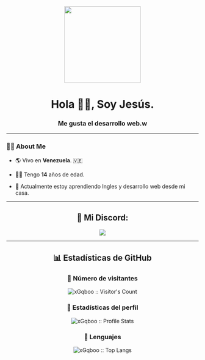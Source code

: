 <!--
Github stats code taken from Zinkil-YT | https://github.com/Zinkil-YT/Zinkil-YT

Discord idea taken from Zinkil-YT | https://github.com/Zinkil-YT/Zinkil-YT
-->

<div id=header align="center">
<img src="https://media.giphy.com/media/QQQoLTqkm7v3y/giphy.gif" width="200" />
<h1 align="center">Hola 👋🏻, Soy Jesús.</h1>
<h3 align="center">Me gusta el desarrollo web.w</h3>
</div>

---

### 👨‍💻 About Me

- 🌎 Vivo en **Venezuela**. 🇻🇪

- 👦🏻 Tengo **14** años de edad.

- 📝 Actualmente estoy aprendiendo Ingles y desarrollo web desde mi casa.

---

<h2 align="center">💬 Mi Discord: </h2>
<p align="center"><img src="https://discord.c99.nl/widget/theme-3/961980282808983623.png" /></p>

---
<!--
### 🌐 Programming Languages

| [<img src="https://github.com/devicons/devicon/blob/master/icons/html5/html5-original.svg" title="HTML5" alt="HTML" width="40" height="40"/>]() | [<img src="https://github.com/devicons/devicon/blob/master/icons/css3/css3-plain-wordmark.svg"  title="CSS3" alt="CSS" width="40" height="40"/>]() | [<img src="https://raw.githubusercontent.com/github/explore/80688e429a7d4ef2fca1e82350fe8e3517d3494d/topics/php/php.png" alt="php" width="38">](https://php.net/)
|---|---|---|

### 🛠️ Tools

| [<img src="https://raw.githubusercontent.com/github/explore/80688e429a7d4ef2fca1e82350fe8e3517d3494d/topics/git/git.png" alt="Git" width="24">](https://git-scm.com/) | [<img src="https://upload.wikimedia.org/wikipedia/commons/thumb/2/2d/Visual_Studio_Code_1.18_icon.svg/1200px-Visual_Studio_Code_1.18_icon.svg.png" alt="vscode" width="24">](https://code.visualstudio.com/)
|---|---|

---
-->

<h2 align="center">📊 Estadísticas de GitHub</h2>

<h3 align="center">👀 Número de visitantes </h3>
<p align="center"><img src="https://profile-counter.glitch.me/{xGqboo}/count.svg" alt="xGqboo :: Visitor's Count" /></p>

<h3 align="center">👤 Estadísticas del perfil </h3>
<p align="center"><img src="https://github-readme-stats.vercel.app/api?username=xGqboo&include_all_commits=true&count_private=true&theme=react&show_icons=true&hide_border=true&title_color=2c98ff&icon_color=2c98ff&bg_color=0d1117" alt="xGqboo :: Profile Stats" /></p>

<h3 align="center">🥇 Lenguajes </h3>
<p align="center"><img src="https://github-readme-stats.vercel.app/api/top-langs/?username=xGqboo&layout=compact&theme=react&show_icons=true&hide_border=true&title_color=2c98ff&icon_color=2c98ff&bg_color=0d1117" alt="xGqboo :: Top Langs" /></p>

<!--
Github stats code taken from Zinkil-YT | https://github.com/Zinkil-YT/Zinkil-YT

Discord idea taken from Zinkil-YT | https://github.com/Zinkil-YT/Zinkil-YT
-->

